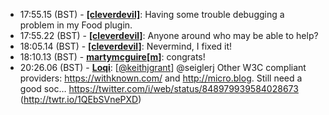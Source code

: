 * <a id="17:55.15">17:55.15 (BST)</a> - __[[cleverdevil]](https://github.com/[cleverdevil])__: Having some trouble debugging a problem in my Food plugin.
* <a id="17:55.22">17:55.22 (BST)</a> - __[[cleverdevil]](https://github.com/[cleverdevil])__: Anyone around who may be able to help?
* <a id="18:05.14">18:05.14 (BST)</a> - __[[cleverdevil]](https://github.com/[cleverdevil])__: Nevermind, I fixed it!
* <a id="18:10.13">18:10.13 (BST)</a> - __[martymcguire[m]](https://github.com/martymcguire[m])__: congrats!
* <a id="20:26.06">20:26.06 (BST)</a> - __[Loqi](https://github.com/Loqi)__: [<a href="https://twitter.com/keithjgrant">@keithjgrant</a>] @seiglerj Other W3C compliant providers: https://withknown.com/ and http://micro.blog. Still need a good soc… https://twitter.com/i/web/status/848979939584028673 (http://twtr.io/1QEbSVnePXD)
